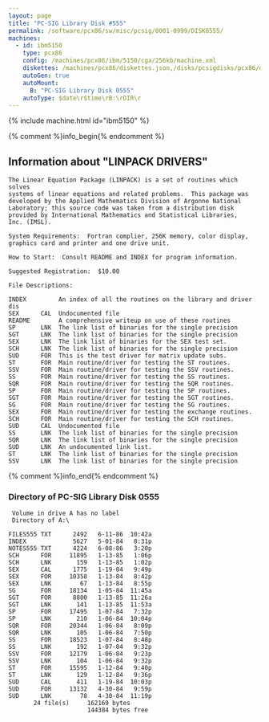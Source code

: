 ```yaml
---
layout: page
title: "PC-SIG Library Disk #555"
permalink: /software/pcx86/sw/misc/pcsig/0001-0999/DISK0555/
machines:
  - id: ibm5150
    type: pcx86
    config: /machines/pcx86/ibm/5150/cga/256kb/machine.xml
    diskettes: /machines/pcx86/diskettes.json,/disks/pcsigdisks/pcx86/diskettes.json
    autoGen: true
    autoMount:
      B: "PC-SIG Library Disk 0555"
    autoType: $date\r$time\rB:\rDIR\r
---
```


{% include machine.html id="ibm5150" %}

{% comment %}info_begin{% endcomment %}

## Information about "LINPACK DRIVERS"

    The Linear Equation Package (LINPACK) is a set of routines which solves
    systems of linear equations and related problems.  This package was
    developed by the Applied Mathematics Division of Argonne National
    Laboratory; this source code was taken from a distribution disk
    provided by International Mathematics and Statistical Libraries,
    Inc. (IMSL).
    
    System Requirements:  Fortran complier, 256K memory, color display,
    graphics card and printer and one drive unit.
    
    How to Start:  Consult README and INDEX for program information.
    
    Suggested Registration:  $10.00
    
    File Descriptions:
    
    INDEX         An index of all the routines on the library and driver dis
    SEX      CAL  Undocumented file
    README        A comprehensive writeup on use of these routines
    SP       LNK  The link list of binaries for the single precision
    SGT      LNK  The link list of binaries for the single precision
    SEX      LNK  The link list of binaries for the SEX test set.
    SCH      LNK  The link list of binaries for the single precision
    SUD      FOR  This is the test driver for matrix update subs.
    ST       FOR  Main routine/driver for testing the ST routines.
    SSV      FOR  Main routine/driver for testing the SSV routines.
    SS       FOR  Main routine/driver for testing the SS routines.
    SQR      FOR  Main routine/driver for testing the SQR routines.
    SP       FOR  Main routine/driver for testing the SP routines.
    SGT      FOR  Main routine/driver for testing the SGT routines.
    SG       FOR  Main routine/driver for testing the SG routines.
    SEX      FOR  Main routine/driver for testing the exchange routines.
    SCH      FOR  Main routine/driver for testing the SCH routines.
    SUD      CAL  Undocumented file
    SS       LNK  The link list of binaries for the single precision
    SQR      LNK  The link list of binaries for the single precision
    SUD      LNK  An undocumented link list.
    ST       LNK  The link list of binaries for the single precision
    SSV      LNK  The link list of binaries for the single precision
{% comment %}info_end{% endcomment %}


### Directory of PC-SIG Library Disk 0555

     Volume in drive A has no label
     Directory of A:\

    FILES555 TXT      2492   6-11-86  10:42a
    INDEX             5627   5-01-84   8:31p
    NOTES555 TXT      4224   6-08-86   3:20p
    SCH      FOR     11895   1-13-85   1:06p
    SCH      LNK       159   1-13-85   1:02p
    SEX      CAL      1775   1-19-84   9:49p
    SEX      FOR     10358   1-13-84   8:42p
    SEX      LNK        67   1-13-84   8:55p
    SG       FOR     18134   1-05-84  11:45a
    SGT      FOR      8800   1-13-85  11:26a
    SGT      LNK       141   1-13-85  11:53a
    SP       FOR     17495   1-07-84   7:32p
    SP       LNK       210   1-06-84  10:04p
    SQR      FOR     20344   1-06-84   8:09p
    SQR      LNK       105   1-06-84   7:50p
    SS       FOR     18523   1-07-84   8:48p
    SS       LNK       192   1-07-84   9:32p
    SSV      FOR     12179   1-06-84   9:23p
    SSV      LNK       104   1-06-84   9:32p
    ST       FOR     15595   1-12-84   9:40p
    ST       LNK       129   1-12-84   9:36p
    SUD      CAL       411   1-19-84  10:03p
    SUD      FOR     13132   4-30-84   9:59p
    SUD      LNK        78   4-30-84  11:19p
           24 file(s)     162169 bytes
                          144384 bytes free
